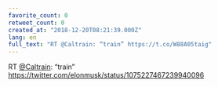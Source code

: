 ```yaml
---
favorite_count: 0
retweet_count: 0
created_at: "2018-12-20T08:21:39.000Z"
lang: en
full_text: "RT @Caltrain: “train” https://t.co/W88A05taig"
---
```


RT [@Caltrain](https://twitter.com/Caltrain): “train”
<https://twitter.com/elonmusk/status/1075227467239940096>
